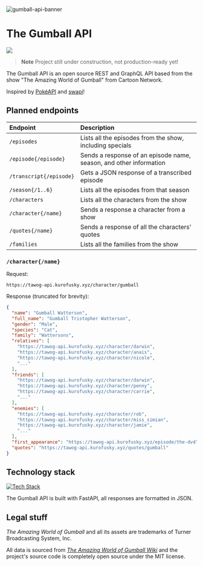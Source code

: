![gumball-api-banner](https://user-images.githubusercontent.com/94678583/215496765-7b90d67f-27cf-427b-8fdb-9abf8acb150a.png)

# The Gumball API

![](https://img.shields.io/github/license/kuroji-fusky/The-Gumball-API)

> **Note**
> Project still under construction, not production-ready yet!

The Gumball API is an open source REST and GraphQL API based from the
show "The Amazing World of Gumball" from Cartoon Network.

Inspired by [PokéAPI](https://pokeapi.co/about) and [swapi](https://swapi.dev/about)!

## Planned endpoints
| Endpoint                | Description                                                        |
|:------------------------|:-------------------------------------------------------------------|
| `/episodes`             | Lists all the episodes from the show, including specials           |
| `/episode{/episode}`    | Sends a response of an episode name, season, and other information |
| `/transcript{/episode}` | Gets a JSON response of a transcribed episode                      |
| `/season{/1..6}`        | Lists all the episodes from that season                            |
| `/characters`           | Lists all the characters from the show                             |
| `/character{/name}`     | Sends a response a character from a show                           |
| `/quotes{/name}`        | Sends a response of all the characters' quotes                     |
| `/families`             | Lists all the families from the show                               |

### `/character{/name}`

Request:
```
https://tawog-api.kurofusky.xyz/character/gumball
```

Response (truncated for brevity):
```json
{
  "name": "Gumball Watterson",
  "full_name": "Gumball Tristopher Watterson",
  "gender": "Male",
  "species": "Cat",
  "family": "Wattersons",
  "relatives": [
    "https://tawog-api.kurofusky.xyz/character/darwin",
    "https://tawog-api.kurofusky.xyz/character/anais",
    "https://tawog-api.kurofusky.xyz/character/nicole",
    "..."
  ],
  "friends": [
    "https://tawog-api.kurofusky.xyz/character/darwin",
    "https://tawog-api.kurofusky.xyz/character/penny",
    "https://tawog-api.kurofusky.xyz/character/carrie",
    "..."
  ],
  "enemies": [
    "https://tawog-api.kurofusky.xyz/character/rob",
    "https://tawog-api.kurofusky.xyz/character/miss_simian",
    "https://tawog-api.kurofusky.xyz/character/jamie",
    "..."
  ],
  "first_appearance": "https://tawog-api.kurofusky.xyz/episode/the-dvd",
  "quotes": "https://tawog-api.kurofusky.xyz/quotes/gumball"
}
```


## Technology stack

[![Tech Stack](https://skillicons.dev/icons?i=py,fastapi,graphql,cloudflare)](https://skillicons.dev)

The Gumball API is built with FastAPI, all responses are formatted in JSON.

## Legal stuff

*The Amazing World of Gumball* and all its assets are trademarks of
Turner Broadcasting System, Inc.

All data is sourced from [*The Amazing World of Gumball Wiki*][wiki] and the
project's source code is completely open source under the MIT license.

[wiki]: https://theamazingworldofgumball.fandom.com
